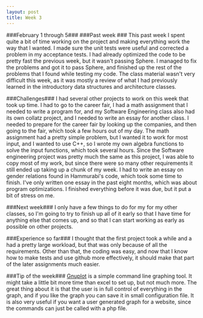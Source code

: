 ```yaml
---
layout: post
title: Week 3
---
```


###February 1 through 5###
###Past week ###
This past week I spent quite a bit of time working on the project and making everything work the way that I wanted. I made sure the unit tests were useful and corrected a problem in my acceptance tests. I had already optimized the code to be pretty fast the previous week, but it wasn't passing Sphere. I managed to fix the problems and got it to pass Sphere, and finished up the rest of the problems that I found while testing my code. The class material wasn't very difficult this week, as it was mostly a review of what I had previously learned in the introductory data structures and architecture classes. 

###Challenges###
I had several other projects to work on this week that took up time. I had to go to the career fair, I had a math assignment that I needed to write a program for, and my Software Engineering class also had its own collatz project, and I needed to write an essay for another class. I needed to prepare for the career fair by looking up the companies, and then going to the fair, which took a few hours out of my day. The math assignment had a pretty simple problem, but I wanted it to work for most input, and I wanted to use C++, so I wrote my own algebra functions to solve the input functions, which took several hours. Since the Software engineering project was pretty much the same as this project, I was able to copy most of my work, but since there were so many other requirements it still ended up taking up a chunk of my week. I had to write an essay on gender relations found in Hammurabi's code, which took some time to finish. I've only written one essay in the past eight months, which was about program optimizations. I finished everything before it was due, but it put a bit of stress on me.

###Next week###
I only have a few things to do for my for my other classes, so I'm going to try to finish up all of it early so that I have time for anything else that comes up, and so that I can start working as early as possible on other projects.

###Experience so far###
I thought that the first project took a while and a had a pretty large workload, but that was only because of all the requirements. Other than that, the coding was easy, and now that I know how to make tests and use github more effectively, it should make that part of the later assignments much easier.

###Tip of the week###
[Gnuplot](http://www.gnuplot.info/) is a simple command line graphing tool. It might take a little bit more time than excel to set up, but not much more. The great thing about it is that the user is in full control of everything in the graph, and if you like the graph you can save it in small configuration file. It is also very useful if you want a user generated graph for a website, since the commands can just be called with a php file. 

